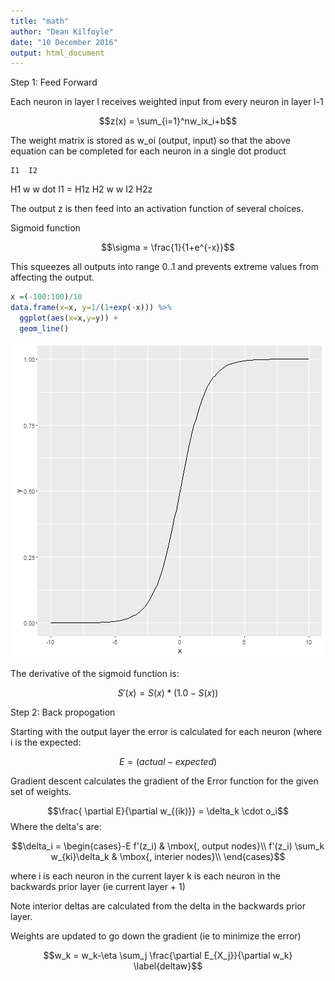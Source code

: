 ```yaml
---
title: "math"
author: "Dean Kilfoyle"
date: "10 December 2016"
output: html_document
---
```




Step 1: Feed Forward

Each neuron in layer l receives weighted input from every neuron in layer l-1

$$z(x) = \sum_{i=1}^nw_ix_i+b$$

The weight matrix is stored as w_oi (output, input) so that the above equation can be completed for each neuron in a single dot product

    I1  I2         
H1  w   w   dot  I1   =   H1z
H2  w   w        I2       H2z

The output z is then feed into an activation function of several choices.

Sigmoid function

$$\sigma = \frac{1}{1+e^{-x}}$$

This squeezes all outputs into range 0..1 and prevents extreme values from affecting the output.


```r
x =(-100:100)/10
data.frame(x=x, y=1/(1+exp(-x))) %>% 
  ggplot(aes(x=x,y=y)) +
  geom_line()
```

![plot of chunk unnamed-chunk-1](figure/unnamed-chunk-1-1.png)

The derivative of the sigmoid function is:

$$S'(x) = S(x) * ( 1.0 - S(x) )$$

Step 2: Back propogation

Starting with the output layer the error is calculated for each neuron (where i is the expected:

$$E = (actual-expected)$$

Gradient descent calculates the gradient of the Error function for the given set of weights.

$$\frac{ \partial E}{\partial w_{(ik)}} = \delta_k \cdot o_i$$
Where the delta's are:

$$\delta_i = \begin{cases}-E f'(z_i) & \mbox{, output nodes}\\ f'(z_i) \sum_k w_{ki}\delta_k & \mbox{, interier nodes}\\ \end{cases}$$

where
i is each neuron in the current layer
k is each neuron in the backwards prior layer (ie current layer + 1)

Note interior deltas are calculated from the delta in the backwards prior layer.

Weights are updated to go down the gradient (ie to minimize the error)

$$w_k = w_k-\eta \sum_j \frac{\partial E_{X_j}}{\partial w_k} \label{deltaw}$$

